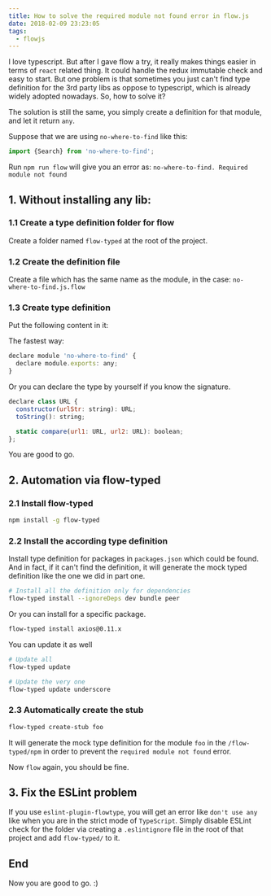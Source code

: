 ```yaml
---
title: How to solve the required module not found error in flow.js
date: 2018-02-09 23:23:05
tags:
  - flowjs
---
```


I love typescript. But after I gave flow a try, it really makes things easier in terms of `react` related thing. It could handle the redux immutable check and easy to start. But one problem is that sometimes you just can't find type definition for the 3rd party libs as oppose to typescript, which is already widely adopted nowadays. So, how to solve it?

<!--more-->

The solution is still the same, you simply create a definition for that module, and let it return `any`.

Suppose that we are using `no-where-to-find` like this:

```javascript
import {Search} from 'no-where-to-find';
```

Run `npm run flow` will give you an error as: `no-where-to-find. Required module not found`

## 1. Without installing any lib:

### 1.1 Create a type definition folder for flow

Create a folder named `flow-typed` at the root of the project.

### 1.2 Create the definition file

Create a file which has the same name as the module, in the case: `no-where-to-find.js.flow`

### 1.3 Create type definition

Put the following content in it:

The fastest way:

```javascript
declare module 'no-where-to-find' {
  declare module.exports: any;
}
```

Or you can declare the type by yourself if you know the signature.

```javascript
declare class URL {
  constructor(urlStr: string): URL;
  toString(): string;

  static compare(url1: URL, url2: URL): boolean;
};
```

You are good to go.

## 2. Automation via flow-typed

### 2.1 Install flow-typed

```bash
npm install -g flow-typed
```

### 2.2 Install the according type definition

Install type definition for packages in `packages.json` which could be found. And in fact, if it can't find the definition, it will generate the mock typed definition like the one we did in part one.

```bash
# Install all the definition only for dependencies
flow-typed install --ignoreDeps dev bundle peer
```

Or you can install for a specific package.
```bash
flow-typed install axios@0.11.x
```

You can update it as well

```bash
# Update all
flow-typed update

# Update the very one
flow-typed update underscore
```

### 2.3 Automatically create the stub

```bash
flow-typed create-stub foo
```

It will generate the mock type definition for the module `foo` in the `/flow-typed/npm` in order to prevent the `required module not found` error.

Now `flow` again, you should be fine.

## 3. Fix the ESLint problem

If you use `eslint-plugin-flowtype`, you will get an error like `don't use any` like when you are in the strict mode of `TypeScript`. Simply disable ESLint check for the folder via creating a `.eslintignore` file in the root of that project and add `flow-typed/` to it.

## End

Now you are good to go. :)